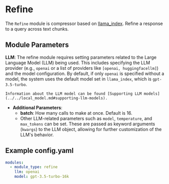 # Refine

The `Refine` module is compressor based
on [llama_index](https://docs.llamaindex.ai/en/stable/examples/response_synthesizers/refine/).
Refine a response to a query across text chunks.

## **Module Parameters**

**LLM**: The refine module requires setting parameters related to the Large Language Model (LLM) being used.
This includes specifying the LLM provider (e.g., `openai` or a list of providers like `[openai, huggingfacellm]`) and
the model configuration.
By default, if only `openai` is specified without a model, the system uses the default model set in `llama_index`, which
is `gpt-3.5-turbo`.

```{tip}
Information about the LLM model can be found [Supporting LLM models](../../local_model.md#supporting-llm-models).
```

- **Additional Parameters**:
    - **batch**: How many calls to make at once. Default is 16.
    - Other LLM-related parameters such as `model`, `temperature`, and `max_tokens` can be set. These are passed as
      keyword arguments (`kwargs`) to the LLM object, allowing for further customization of the LLM's behavior.

## **Example config.yaml**

```yaml
modules:
  - module_type: refine
    llm: openai
    model: gpt-3.5-turbo-16k
```
